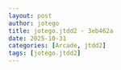 ```yaml
---
layout: post
author: jotego
title: jotego.jtdd2 - 3eb462a
date: 2025-10-31
categories: [Arcade, jtdd2]
tags: [jotego.jtdd2]
---
```


